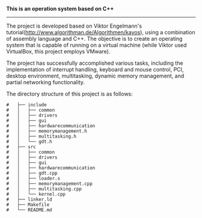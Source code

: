 **This is an operation system based on C++**
***
The project is developed based on Viktor Engelmann's tutorial(http://www.algorithman.de/Algorithmen/kayos), using a combination of assembly language and C++. The objective is to create an operating system that is capable of running on a virtual machine (while Viktor used VirtualBox, this project employs VMware).

The project has successfully accomplished various tasks, including the implementation of interrupt handling, keyboard and mouse control, PCI, desktop environment, multitasking, dynamic memory management, and partial networking functionality.

The directory structure of this project is as follows:

```
#   ├── include
#   │	├── common
#   │	├── drivers
#   │	├── gui
#   │	├── hardwarecommunication
#   │	├── memorymanagement.h
#   │	├── multitasking.h
#   │	└── gdt.h
#   ├── src
#   │	├── common
#   │	├── drivers
#   │	├── gui
#   │	├── hardwarecommunication
#   │	├── gdt.cpp
#   │	├── loader.s
#   │	├── memorymanagement.cpp
#   │	├── multitasking.cpp
#   │   └── kernel.cpp
#   ├── linker.ld
#   ├── Makefile
#   └── README.md
```
